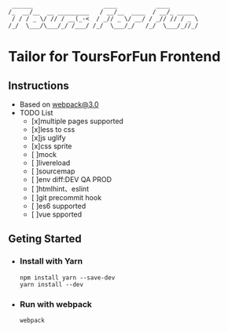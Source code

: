 	 ______                    ____           ____        
	/_  __/__  __ _________   / __/__  ____  / __/_ _____ 
	 / / / _ \/ // / __(_-<  / _// _ \/ __/ / _// // / _ \
	/_/  \___/\___/_/ /___/ /_/  \___/_/   /_/  \___/_//_/


# Tailor for ToursForFun Frontend

## Instructions
- Based on webpack@3.0
- TODO List
	- [x]multiple pages supported
	- [x]less to css
	- [x]js uglify
	- [x]css sprite
	- [ ]mock
	- [ ]livereload
	- [ ]sourcemap
	- [ ]env diff:DEV QA PROD
	- [ ]htmlhint、eslint
	- [ ]git precommit hook
	- [ ]es6 supported
	- [ ]vue spported

## Geting Started
- ### Install with Yarn
	```
    npm install yarn --save-dev	
	yarn install --dev
    ```
- ### Run with webpack
    ```
	webpack
    ```
